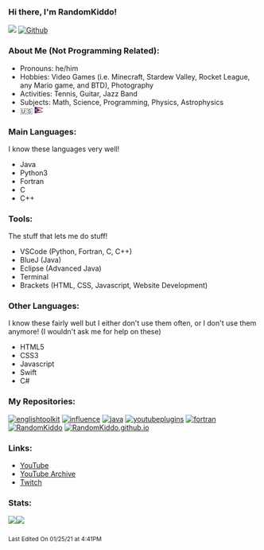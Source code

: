 ### Hi there, I'm RandomKiddo!

![](https://visitor-badge.laobi.icu/badge?page_id=RandomKiddo.RandomKiddo)
[![Github](https://img.shields.io/github/followers/RandomKiddo?label=Follow&style=social)](https://github.com/RandomKiddo)

### About Me (Not Programming Related):

- Pronouns: he/him
- Hobbies: Video Games (i.e. Minecraft, Stardew Valley, Rocket League, any Mario game, and BTD), Photography
- Activities: Tennis, Guitar, Jazz Band
- Subjects: Math, Science, Programming, Physics, Astrophysics
- :us: <img src="https://github.com/RandomKiddo/RandomKiddo/blob/main/ohio-flag-icon-256.png" height="13px" width="17px" />

### Main Languages:

I know these languages very well!

- Java
- Python3
- Fortran
- C
- C++

### Tools:

The stuff that lets me do stuff!

- VSCode (Python, Fortran, C, C++)
- BlueJ (Java)
- Eclipse (Advanced Java)
- Terminal
- Brackets (HTML, CSS, Javascript, Website Development)

### Other Languages:

I know these fairly well but I either don't use them often, or I don't use them anymore! (I wouldn't ask me for help on these)

- HTML5
- CSS3
- Javascript
- Swift
- C#

### My Repositories:

[![englishtoolkit](https://github-readme-stats.vercel.app/api/pin/?username=RandomKiddo&repo=englishtoolkit&theme=vue)](https://github.com/RandomKiddo/englishtoolkit)
[![influence](https://github-readme-stats.vercel.app/api/pin/?username=RandomKiddo&repo=influence&theme=vue)](https://github.com/RandomKiddo/influence)
[![java](https://github-readme-stats.vercel.app/api/pin/?username=RandomKiddo&repo=java&theme=vue)](https://github.com/RandomKiddo/java)
[![youtubeplugins](https://github-readme-stats.vercel.app/api/pin/?username=RandomKiddo&repo=youtubeplugins&theme=vue)](https://github.com/RandomKiddo/youtubeplugins)
[![fortran](https://github-readme-stats.vercel.app/api/pin/?username=RandomKiddo&repo=fortran&theme=vue)](https://github.com/RandomKiddo/fortran)
[![RandomKiddo](https://github-readme-stats.vercel.app/api/pin/?username=RandomKiddo&repo=RandomKiddo&theme=vue)](https://github.com/RandomKiddo/RandomKiddo)
[![RandomKiddo.github.io](https://github-readme-stats.vercel.app/api/pin/?username=RandomKiddo&repo=RandomKiddo.github.io&theme=vue)](https://github.com/RandomKiddo/RandomKiddo.github.io)

### Links:

- [YouTube](https://www.youtube.com/channel/UCqORid7DP0chFER0SkjCb1A)
- [YouTube Archive](https://www.youtube.com/channel/UCvErjJxLRFq4t9d4iydRLVQ)
- [Twitch](https://www.twitch.tv/notfirsttry)

### Stats: 

<img height="137.3px" src="https://github-readme-stats.vercel.app/api?username=RandomKiddo&hide_title=true&hide_border=true&show_icons=true&include_all_commits=true&count_private=true&line_height=21&text_color=000&icon_color=000&theme=vue" /><!-- wi*quL3fcV --><img height="137.3px" src="https://github-readme-stats.vercel.app/api/top-langs/?username=RandomKiddo&hide=html&hide_title=true&hide_border=true&layout=compact&langs_count=7&exclude_repo=comp426&text_color=000&icon_color=ffftheme=vue" />

<sub>Last Edited On 01/25/21 at 4:41PM</sub>
